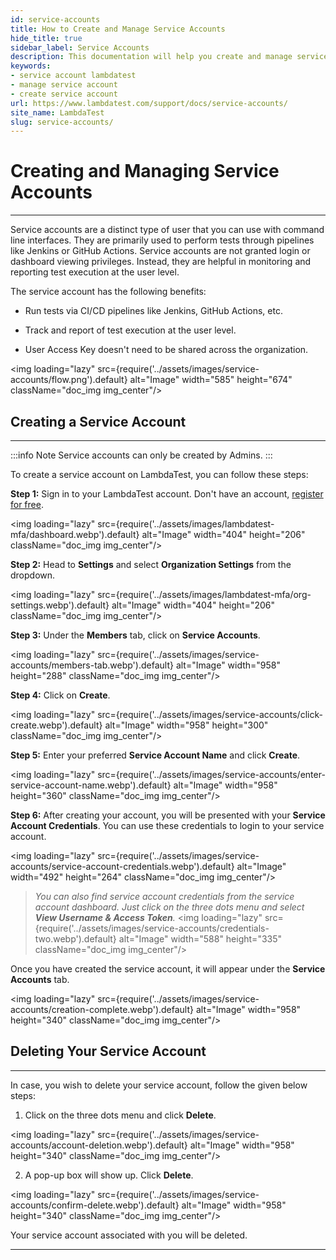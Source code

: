 ```yaml
---
id: service-accounts
title: How to Create and Manage Service Accounts
hide_title: true
sidebar_label: Service Accounts
description: This documentation will help you create and manage service accounts on LambdaTest.
keywords:
- service account lambdatest
- manage service account
- create service account
url: https://www.lambdatest.com/support/docs/service-accounts/
site_name: LambdaTest
slug: service-accounts/
---
```


# Creating and Managing Service Accounts
---

Service accounts are a distinct type of user that you can use with command line interfaces. They are primarily used to perform tests through pipelines like Jenkins or GitHub Actions. Service accounts are not granted login or dashboard viewing privileges. Instead, they are helpful in monitoring and reporting test execution at the user level.


The service account has the following benefits:

* Run tests via CI/CD pipelines like Jenkins, GitHub Actions, etc. 

* Track and report of test execution at the user level.

* User Access Key doesn't need to be shared across the organization.

<img loading="lazy" src={require('../assets/images/service-accounts/flow.png').default} alt="Image" width="585" height="674" className="doc_img img_center"/>


## Creating a Service Account
---

:::info Note
Service accounts can only be created by Admins.
:::

To create a service account on LambdaTest, you can follow these steps:


**Step 1:** Sign in to your LambdaTest account. Don't have an account, [register for free](https://accounts.lambdatest.com/register).

<img loading="lazy" src={require('../assets/images/lambdatest-mfa/dashboard.webp').default} alt="Image" width="404" height="206"  className="doc_img img_center"/><br/>

**Step 2:**  Head to **Settings** and select **Organization Settings** from the dropdown.

<img loading="lazy" src={require('../assets/images/lambdatest-mfa/org-settings.webp').default} alt="Image" width="404" height="206"  className="doc_img img_center"/><br/>


**Step 3:** Under the **Members** tab, click on **Service Accounts**.

<img loading="lazy" src={require('../assets/images/service-accounts/members-tab.webp').default} alt="Image" width="958" height="288"  className="doc_img img_center"/><br/>

**Step 4:** Click on **Create**.

<img loading="lazy" src={require('../assets/images/service-accounts/click-create.webp').default} alt="Image" width="958" height="300"  className="doc_img img_center"/><br/>

**Step 5:** Enter your preferred **Service Account Name** and click **Create**.

<img loading="lazy" src={require('../assets/images/service-accounts/enter-service-account-name.webp').default} alt="Image" width="958" height="360"  className="doc_img img_center"/><br/>

**Step 6:** After creating your account, you will be presented with your **Service Account Credentials**. You can use these credentials to login to your service account. 

<img loading="lazy" src={require('../assets/images/service-accounts/service-account-credentials.webp').default} alt="Image" width="492" height="264"  className="doc_img img_center"/><br/>

>*You can also find service account credentials from the service account dashboard. Just click on the three dots menu and select **View Username & Access Token**.*
<img loading="lazy" src={require('../assets/images/service-accounts/credentials-two.webp').default} alt="Image" width="588" height="335"  className="doc_img img_center"/><br/>

Once you have created the service account, it will appear under the **Service Accounts** tab.

<img loading="lazy" src={require('../assets/images/service-accounts/creation-complete.webp').default} alt="Image" width="958" height="340"  className="doc_img img_center"/><br/>

## Deleting Your Service Account
---

In case, you wish to delete your service account, follow the given below steps:

1. Click on the three dots menu and click **Delete**.

<img loading="lazy" src={require('../assets/images/service-accounts/account-deletion.webp').default} alt="Image" width="958" height="340"  className="doc_img img_center"/><br/>

2. A pop-up box will show up. Click **Delete**.

<img loading="lazy" src={require('../assets/images/service-accounts/confirm-delete.webp').default} alt="Image" width="958" height="340"  className="doc_img img_center"/><br/>

Your service account associated with you will be deleted.

---
























